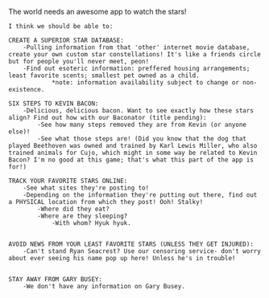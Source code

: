 The world needs an awesome app to watch the stars!

	I think we should be able to:

	CREATE A SUPERIOR STAR DATABASE:
		-Pulling information from that 'other' internet movie database, create your own custom star constellations! It's like a friends circle but for people you'll never meet, peon!
		-Find out esoteric information: preffered housing arrangements; least favorite scents; smallest pet owned as a child.
				*note: information availability subject to change or non-existence.

	SIX STEPS TO KEVIN BACON:
		-Delicious, delicious bacon. Want to see exactly how these stars align? Find out how with our Baconator (title pending):
			-See how many steps removed they are from Kevin (or anyone else)!
			-See what those steps are! (Did you know that the dog that played Beethoven was owned and trained by Karl Lewis Miller, who also trained animals for Cujo, which might in some way be related to Kevin Bacon? I'm no good at this game; that's what this part of the app is for!) 

	TRACK YOUR FAVORITE STARS ONLINE:
		-See what sites they're posting to!
		-Depending on the information they're putting out there, find out a PHYSICAL location from which they post! Ooh! Stalky!
			-Where did they eat?
			-Where are they sleeping?
				-With whom? Hyuk hyuk.


	AVOID NEWS FROM YOUR LEAST FAVORITE STARS (UNLESS THEY GET INJURED):
		-Can't stand Ryan Seacrest? Use our censoring service- don't worry about ever seeing his name pop up here! Unless he's in trouble!


	STAY AWAY FROM GARY BUSEY:
		-We don't have any information on Gary Busey.